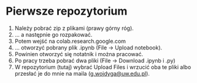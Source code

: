 # Pierwsze repozytorium

1. Należy pobrać zip z plikami (prawy górny róg).
2. ... a następnie go rozpakować.
3. Potem wejść na colab.research.google.com
4. ... otworzyć pobrany plik .ipynb (File -> Upload notebook).
5. Powinien otworzyć się notatnik i można pracować.
6. Po pracy trzeba pobrać dwa pliki (File -> Download .ipynb i .py)
7. W repozytorium (tutaj) wybrać Upload Files i wrzucić oba te pliki albo przesłać je do mnie na maila (g.wojdyga@uw.edu.pl).
